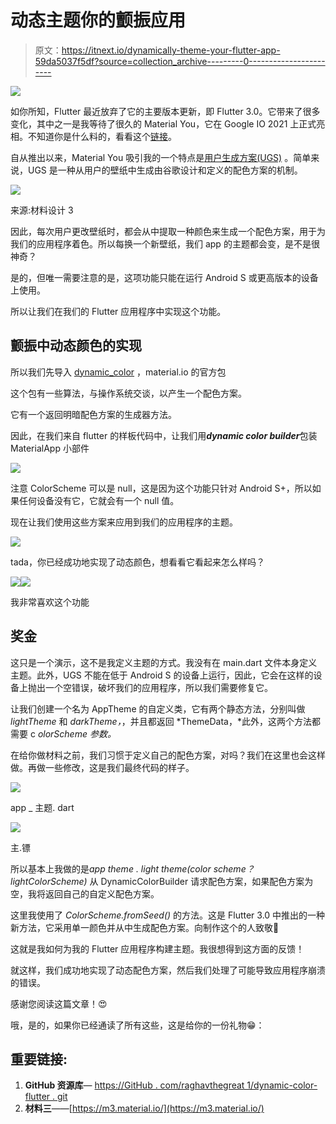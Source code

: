 # 动态主题你的颤振应用

> 原文：<https://itnext.io/dynamically-theme-your-flutter-app-59da5037f5df?source=collection_archive---------0----------------------->

![](img/dbaaeca5125baeb5b8285c26e39785ff.png)

如你所知，Flutter 最近放弃了它的主要版本更新，即 Flutter 3.0。它带来了很多变化，其中之一是我等待了很久的 Material You，它在 Google IO 2021 上正式亮相。不知道你是什么料的，看看这个[链接](https://material.io/blog/announcing-material-you)。

自从推出以来，Material You 吸引我的一个特点是[用户生成方案(UGS)](https://m3.material.io/m3/pages/dynamic-color/user-generated-color) 。简单来说，UGS 是一种从用户的壁纸中生成由谷歌设计和定义的配色方案的机制。

![](img/626d5113e553e3687c7843ca0c2cf73b.png)

来源:材料设计 3

因此，每次用户更改壁纸时，都会从中提取一种颜色来生成一个配色方案，用于为我们的应用程序着色。所以每换一个新壁纸，我们 app 的主题都会变，是不是很神奇？

是的，但唯一需要注意的是，这项功能只能在运行 Android S 或更高版本的设备上使用。

所以让我们在我们的 Flutter 应用程序中实现这个功能。

## 颤振中动态颜色的实现

所以我们先导入 [dynamic_color](https://pub.dev/packages/dynamic_color) ，material.io 的官方包

这个包有一些算法，与操作系统交谈，以产生一个配色方案。

它有一个返回明暗配色方案的生成器方法。

因此，在我们来自 flutter 的样板代码中，让我们用***dynamic color builder***包装 MaterialApp 小部件

![](img/1022d262a0bf9952249c922c6ff2b952.png)

注意 ColorScheme 可以是 null，这是因为这个功能只针对 Android S+，所以如果任何设备没有它，它就会有一个 null 值。

现在让我们使用这些方案来应用到我们的应用程序的主题。

![](img/d0953fa2d2ad6b3c625b42330ba17da5.png)

tada，你已经成功地实现了动态颜色，想看看它看起来怎么样吗？

![](img/2a40f62393cb2f72bb901e7b4e03f198.png)![](img/b554ccf5d9b16b46a0de1dbd5f3f95ac.png)

我非常喜欢这个功能

## 奖金

这只是一个演示，这不是我定义主题的方式。我没有在 main.dart 文件本身定义主题。此外，UGS 不能在低于 Android S 的设备上运行，因此，它会在这样的设备上抛出一个空错误，破坏我们的应用程序，所以我们需要修复它。

让我们创建一个名为 AppTheme 的自定义类，它有两个静态方法，分别叫做 *lightTheme* 和 *darkTheme，*，并且都返回 *ThemeData，*此外，这两个方法都需要 c *olorScheme 参数。*

在给你做材料之前，我们习惯于定义自己的配色方案，对吗？我们在这里也会这样做。再做一些修改，这是我们最终代码的样子。

![](img/6864e11f6bd42575cb9402364b3d01d1.png)

app _ 主题. dart

![](img/3f42d08e62d118499e6fefafba2b14fa.png)

主.镖

所以基本上我做的是*app theme . light theme(color scheme？lightColorScheme)* 从 DynamicColorBuilder 请求配色方案，如果配色方案为空，我将返回自己的自定义配色方案。

这里我使用了 *ColorScheme.fromSeed()* 的方法。这是 Flutter 3.0 中推出的一种新方法，它采用单一颜色并从中生成配色方案。向制作这个的人致敬🍻

这就是我如何为我的 Flutter 应用程序构建主题。我很想得到这方面的反馈！

就这样，我们成功地实现了动态配色方案，然后我们处理了可能导致应用程序崩溃的错误。

感谢您阅读这篇文章！😍

哦，是的，如果你已经通读了所有这些，这是给你的一份礼物😁：

## 重要链接:

1.  **GitHub 资源库**—
    [https://GitHub . com/raghavthegreat 1/dynamic-color-flutter . git](https://github.com/RaghavTheGreat1/material_you.git)
2.  **材料三**——[https://m3.material.io/](https://m3.material.io/)